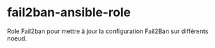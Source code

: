 # fail2ban-ansible-role
Role Fail2ban pour mettre à jour la configuration Fail2Ban sur différents noeud.
